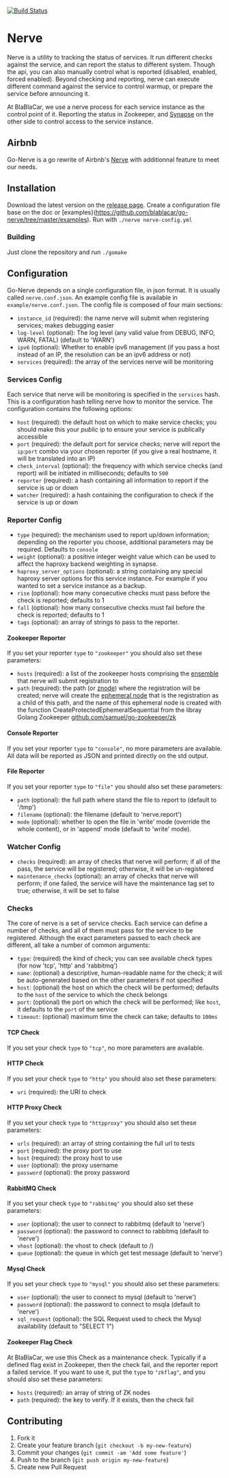 [![Build Status](https://travis-ci.org/blablacar/go-nerve.png?branch=master)](https://travis-ci.org/blablacar/go-nerve)


# Nerve

Nerve is a utility to tracking the status of services. It run different checks against the service, and can report the status to different system.
Though the api, you can also manually control what is reported (disabled, enabled, forced enabled).
Beyond checking and reporting, nerve can execute different command against the service to control warmup, or prepare the service before announcing it.

At BlaBlaCar, we use a nerve process for each service instance as the control point of it. Reporting the status in Zookeeper, and [Synapse](https://github.com/blablacar/go-synapse) on the other side to control access to the service instance.

## Airbnb

Go-Nerve is a go rewrite of Airbnb's [Nerve](https://github.com/airbnb/nerve) with additionnal feature to meet our needs.

## Installation

Download the latest version on the [release page](https://github.com/blablacar/go-nerve/releases).
Create a configuration file base on the doc or [examples}(https://github.com/blablacar/go-nerve/tree/master/examples).
Run with `./nerve nerve-config.yml`

### Building

Just clone the repository and run `./gomake`

## Configuration

Go-Nerve depends on a single configuration file, in json format.
It is usually called `nerve.conf.json`.
An example config file is available in `example/nerve.conf.json`.
The config file is composed of four main sections:

* `instance_id` (required): the name nerve will submit when registering services; makes debugging easier
* `log-level` (optional): The log level (any valid value from DEBUG, INFO, WARN, FATAL) (default to 'WARN')
* `ipv6` (optional): Whether to enable ipv6 management (if you pass a host instead of an IP, the resolution can be an ipv6 address or not)
* `services` (required): the array of the services nerve will be monitoring

### Services Config

Each service that nerve will be monitoring is specified in the `services` hash.
This is a configuration hash telling nerve how to monitor the service.
The configuration contains the following options:

* `host` (required): the default host on which to make service checks; you should make this your *public* ip to ensure your service is publically accessible
* `port` (required): the default port for service checks; nerve will report the `ip`:`port` combo via your chosen reporter (if you give a real hostname, it will be translated into an IP)
* `check_interval` (optional): the frequency with which service checks (and report) will be initiated in milliseconds; defaults to `500`
* `reporter` (required): a hash containing all information to report if the service is up or down
* `watcher` (required): a hash containing the configuration to check if the service is up or down

### Reporter Config

* `type` (required): the mechanism used to report up/down information; depending on the reporter you choose, additional parameters may be required. Defaults to `console`
* `weight` (optional): a positive integer weight value which can be used to affect the haproxy backend weighting in synapse.
* `haproxy_server_options` (optional): a string containing any special haproxy server options for this service instance. For example if you wanted to set a service instance as a backup.
* `rise` (optional): how many consecutive checks must pass before the check is reported; defaults to 1
* `fall` (optional): how many consecutive checks must fail before the check is reported; defaults to 1
* `tags` (optional): an array of strings to pass to the reporter.

#### Zookeeper Reporter

If you set your reporter `type` to `"zookeeper"` you should also set these parameters:

* `hosts` (required): a list of the zookeeper hosts comprising the [ensemble](https://zookeeper.apache.org/doc/r3.1.2/zookeeperAdmin.html#sc_zkMulitServerSetup) that nerve will submit registration to
* `path` (required): the path (or [znode](https://zookeeper.apache.org/doc/r3.1.2/zookeeperProgrammers.html#sc_zkDataModel_znodes)) where the registration will be created; nerve will create the [ephemeral node](https://zookeeper.apache.org/doc/r3.1.2/zookeeperProgrammers.html#Ephemeral+Nodes) that is the registration as a child of this path, and the name of this ephemeral node is created with the function CreateProtectedEphemeralSequential from the libray Golang Zookeeper [github.com/samuel/go-zookeeper/zk](https://github.com/samuel/go-zookeeper/)

#### Console Reporter

If you set your reporter `type` to `"console"`, no more parameters are available.
All data will be reported as JSON and printed directly on the std output.

#### File Reporter

If you set your reporter `type` to `"file"` you should also set these parameters:

* `path` (optional): the full path where stand the file to report to (default to '/tmp')
* `filename` (optional): the filename (default to 'nerve.report')
* `mode` (optional): whether to open the file in 'write' mode (override the whole content), or in 'append' mode (default to 'write' mode).

### Watcher Config

* `checks` (required): an array of checks that nerve will perform; if all of the pass, the service will be registered; otherwise, it will be un-registered
* `maintenance_checks` (optional): an array of checks that nerve will perform; if one failed, the service will have the maintenance tag set to true; otherwise, it will be set to false

### Checks

The core of nerve is a set of service checks.
Each service can define a number of checks, and all of them must pass for the service to be registered.
Although the exact parameters passed to each check are different, all take a number of common arguments:

* `type`: (required) the kind of check; you can see available check types (for now 'tcp', 'http' and 'rabbitmq')
* `name`: (optional) a descriptive, human-readable name for the check; it will be auto-generated based on the other parameters if not specified
* `host`: (optional) the host on which the check will be performed; defaults to the `host` of the service to which the check belongs
* `port`: (optional) the port on which the check will be performed; like `host`, it defaults to the `port` of the service
* `timeout`: (optional) maximum time the check can take; defaults to `100ms`

#### TCP Check

If you set your check `type` to `"tcp"`, no more parameters are available.

#### HTTP Check

If you set your check `type` to `"http"` you should also set these parameters:

* `uri` (required): the URI to check

#### HTTP Proxy Check

If you set your check `type` to `"httpproxy"` you should also set these parameters:

* `urls` (required): an array of string containing the full url to tests
* `port` (required): the proxy port to use
* `host` (required): the proxy host to use
* `user` (optional): the proxy username
* `password` (optional): the proxy password

#### RabbitMQ Check

If you set your check `type` to `"rabbitmq"` you should also set these parameters:

* `user` (optional): the user to connect to rabbitmq (default to 'nerve')
* `password` (optional): the password to connect to rabbitmq (default to 'nerve')
* `vhost` (optional): the vhost to check (default to /)
* `queue` (optional): the queue in which get test message (default to 'nerve') 

#### Mysql Check

If you set your check `type` to `"mysql"` you should also set these parameters:

* `user` (optional): the user to connect to mysql (default to 'nerve')
* `password` (optional): the password to connect to msqla (default to 'nerve')
* `sql_request` (optional): the SQL Request used to check the Mysql availability (default to "SELECT 1")

#### Zookeeper Flag Check

At BlaBlaCar, we use this Check as a maintenance check. Typically if a defined flag exist in Zookeeper, then the check fail, and the reporter report a failed service. If you want to use it, put the `type` to `"zkflag"`, and you should also set these parameters:

* `hosts` (required): an array of string of ZK nodes
* `path` (required): the key to verify. If it exists, then the check fail

## Contributing

1. Fork it
2. Create your feature branch (`git checkout -b my-new-feature`)
3. Commit your changes (`git commit -am 'Add some feature'`)
4. Push to the branch (`git push origin my-new-feature`)
5. Create new Pull Request
